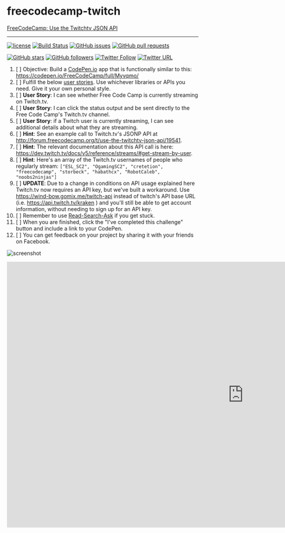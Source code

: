 # freecodecamp-twitch
[FreeCodeCamp: Use the Twitchtv JSON API](https://codepen.io/shgysk8zer0/full/yzbmdy/)

- - -
[![license](https://img.shields.io/github/license/shgysk8zer0/freecodecamp-twitch.svg)](./LICENSE)
[![Build Status](https://travis-ci.org/shgysk8zer0/freecodecamp-twitch.svg?branch=master)](https://travis-ci.org/shgysk8zer0/freecodecamp-twitch)
[![GitHub issues](https://img.shields.io/github/issues/shgysk8zer0/freecodecamp-twitch.svg)](https://github.com/shgysk8zer0/freecodecamp-twitch/issues)
[![GitHub pull requests](https://img.shields.io/github/issues-pr/shgysk8zer0/freecodecamp-twitch.svg)](https://github.com/shgysk8zer0/freecodecamp-twitch/pulls)

[![GitHub stars](https://img.shields.io/github/stars/shgysk8zer0/freecodecamp-twitch.svg?style=social)](https://github.com/shgysk8zer0/freecodecamp-twitch/stargazers)
[![GitHub followers](https://img.shields.io/github/followers/shgysk8zer0.svg?style=social&label=Follow)](https://github.com/shgysk8zer0)
[![Twitter Follow](https://img.shields.io/twitter/follow/shgysk8zer0.svg?style=social&label=Follow)](https://twitter.com/shgysk8zer0)
[![Twitter URL](https://img.shields.io/twitter/url/http/shields.io.svg?style=social)](https://twitter.com/intent/tweet?text=shgysk8zer0%2Fawesome-rss%3A%20Puts%20an%20RSS%2FAtom%20subscribe%20button%20back%20in%20URL%20bar&url=https%3A%2F%2Fgithub.com%2Fshgysk8zer0%2Fawesome-rss&original_referer=)

1. [ ] Objective: Build a [CodePen.io](https://codepen.io/) app that is
functionally similar to this: https://codepen.io/FreeCodeCamp/full/Myvqmo/
2. [ ] Fulfill the below [user stories](https://en.wikipedia.org/wiki/User_story).
Use whichever libraries or APIs you need. Give it your own personal style.
3. [ ] **User Story**: I can see whether Free Code Camp is currently streaming on Twitch.tv.
4. [ ] **User Story**: I can click the status output and be sent directly to
the Free Code Camp's Twitch.tv channel.
5. [ ] **User Story**: if a Twitch user is currently streaming, I can see additional
details about what they are streaming.
6. [ ] **Hint**: See an example call to Twitch.tv's JSONP API at http://forum.freecodecamp.org/t/use-the-twitchtv-json-api/19541.
7. [ ] **Hint**: The relevant documentation about this API call is here: https://dev.twitch.tv/docs/v5/reference/streams/#get-stream-by-user.
8. [ ] **Hint**: Here's an array of the Twitch.tv usernames of people who regularly stream:
`["ESL_SC2", "OgamingSC2", "cretetion", "freecodecamp", "storbeck", "habathcx", "RobotCaleb", "noobs2ninjas"]`
9. [ ] **UPDATE**: Due to a change in conditions on API usage explained here
Twitch.tv now requires an API key, but we've built a workaround. Use
https://wind-bow.gomix.me/twitch-api instead of twitch's API base URL
(i.e. https://api.twitch.tv/kraken ) and you'll still be able to get account
information, without needing to sign up for an API key.
10. [ ] Remember to use [Read-Search-Ask](http://forum.freecodecamp.org/t/how-to-get-help-when-you-are-stuck/19514)
if you get stuck.
11. [ ] When you are finished, click the "I've completed this challenge" button and
include a link to your CodePen.
12. [ ] You can get feedback on your project by sharing it with your friends on Facebook.


![screenshot](https://i.imgur.com/EpNY02U.png)

<iframe width="1243" height="699" src="https://www.youtube.com/embed/6WrbY1d-IHI" frameborder="0" allowfullscreen=""></iframe>
